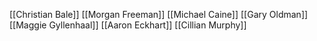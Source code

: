 [[Christian Bale]]
[[Morgan Freeman]]
[[Michael Caine]]
[[Gary Oldman]]
[[Maggie Gyllenhaal]]
[[Aaron Eckhart]]
[[Cillian Murphy]]
